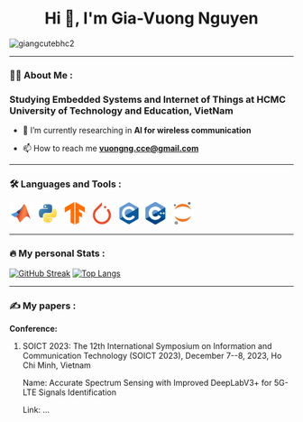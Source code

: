 <h1 align="center">Hi 👋, I'm Gia-Vuong Nguyen</h1>
<p align="left"> <img src="https://komarev.com/ghpvc/?username=giangcutebhc2&label=Profile%20views&color=0e75b6&style=flat" alt="giangcutebhc2" /> </p>

---
### :man_technologist: About Me :
<h3 align="left">Studying Embedded Systems and Internet of Things at HCMC University of Technology and Education, VietNam</h3>

- 🌱 I’m currently researching in **AI for wireless communication**

- 📫 How to reach me **vuongng.cce@gmail.com**

---
### :hammer_and_wrench: Languages and Tools :
<div>
  <img src="https://github.com/devicons/devicon/blob/master/icons/matlab/matlab-original.svg" title="MATLAB" alt="MATLAB" width="40" height="40"/>&nbsp;
  <img src="https://github.com/devicons/devicon/blob/master/icons/python/python-original.svg" title="Python" alt="Python" width="40" height="40"/>&nbsp;
  <img src="https://github.com/devicons/devicon/blob/master/icons/tensorflow/tensorflow-original.svg" title="Tensorflow" alt="Tensorflow" width="40" height="40"/>&nbsp;
  <img src="https://github.com/devicons/devicon/blob/master/icons/pytorch/pytorch-original.svg" title="Pytorch" alt="Pytorch" width="40" height="40"/>&nbsp;
  <img src="https://github.com/devicons/devicon/blob/master/icons/c/c-original.svg" title="C" alt="C" width="40" height="40"/>&nbsp;
  <img src="https://github.com/devicons/devicon/blob/master/icons/cplusplus/cplusplus-original.svg" title="C++" alt="C++" width="40" height="40"/>&nbsp;  
  <img src="https://github.com/devicons/devicon/blob/master/icons/jupyter/jupyter-original.svg" title="Jupyter" alt="Jupyter" width="40" height="40"/>&nbsp;  

</div>

---
### :fire: My personal Stats :
[![GitHub Streak](http://github-readme-streak-stats.herokuapp.com?user=giangcutebhc2&theme=dark&background=000000)](https://git.io/streak-stats)
[![Top Langs](https://github-readme-stats.vercel.app/api/top-langs/?username=giangcutebhc2&layout=compact&theme=vision-friendly-dark)](https://github.com/anuraghazra/github-readme-stats)

---
### :writing_hand: My papers :

**Conference:**
1. SOICT 2023: The 12th International Symposium on Information and Communication Technology (SOICT 2023), December 7--8, 2023, Ho Chi Minh, Vietnam

   Name: Accurate Spectrum Sensing with Improved DeepLabV3+ for 5G-LTE Signals Identification
   
   Link: ...
